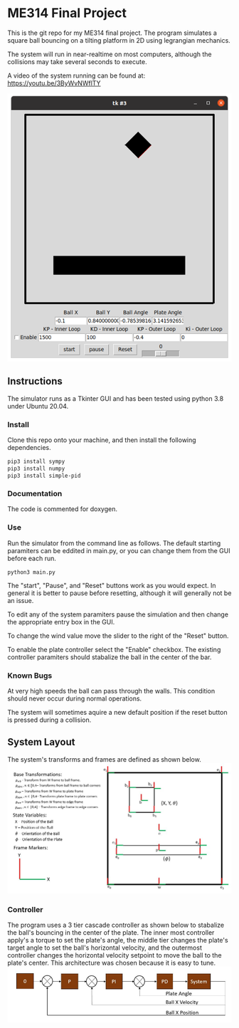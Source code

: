 # ME314 Final Project
This is the git repo for my ME314 final project. The program simulates a square
ball bouncing on a tilting platform in 2D using legrangian mechanics.  

The system will run in near-realtime on most computers, although the collisions
may take several seconds to execute.

A video of the system running can be found at: https://youtu.be/3ByWvNWflTY

![Picture of GUI](default_start.png)

## Instructions
The simulator runs as a Tkinter GUI and has been tested using python 3.8 under
Ubuntu 20.04. 


### Install
Clone this repo onto your machine, and then install the following dependencies.
```
pip3 install sympy
pip3 install numpy
pip3 install simple-pid
```

### Documentation
The code is commented for doxygen. 

### Use
Run the simulator from the command line as follows. The default starting 
paramiters can be eddited in main.py, or you can change them from the GUI
before each run. 
```
python3 main.py
```
The "start", "Pause", and "Reset" buttons work as you would expect. In general 
it is better to pause before resetting, although it will generally not be an 
issue. 

To edit any of the system paramiters pause the simulation and then change the 
appropriate entry box in the GUI. 

To change the wind value move the slider to the right of the "Reset" button. 

To enable the plate controller select the "Enable" checkbox. The existing 
controller paramiters should stabalize the ball in the center of the bar.

### Known Bugs

At very high speeds the ball can pass through the walls. This condition should
never occur during normal operations. 

The system will sometimes aquire a new default position if the reset button is 
pressed during a collision. 

## System Layout
The system's transforms and frames are defined as shown below.
![System Diagram](system_diagram.jpg)

### Controller
The program uses a 3 tier cascade controller as shown below to stabalize the 
ball's bouncing 
in the center of the plate. The inner most controller apply's a torque to set
the plate's angle, the middle tier changes the plate's target angle to set the
ball's horizontal velocity, and the outermost controller changes the horizontal
velocity setpoint to move the ball to the plate's center. This architecture was
chosen because it is easy to tune.
![Diagram of control system](cascade_extra.JPG)

